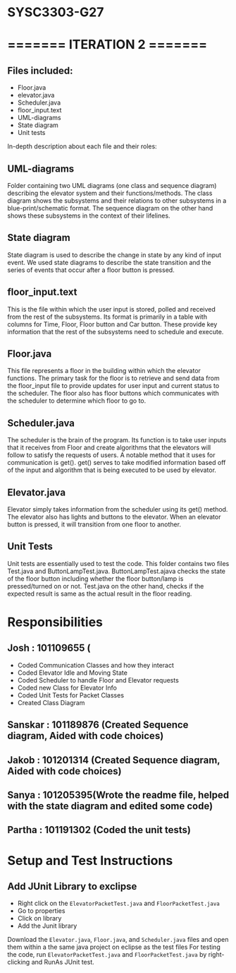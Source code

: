 # SYSC3303-G27

# ======= ITERATION 2 =======

## Files included:

- Floor.java
- elevator.java
- Scheduler.java
- floor_input.text
- UML-diagrams
- State diagram
- Unit tests

In-depth description about each file and their roles:

## UML-diagrams 
Folder containing two UML diagrams (one class and sequence diagram) describing the elevator system and their functions/methods. The class diagram shows the subsystems and their relations to other subsystems in a blue-print/schematic format. The sequence diagram on the other hand shows these subsystems in the context of their lifelines. 

## State diagram
State diagram is used to describe the change in state by any kind of input event. We used state diagrams to describe the state transition and the series of events that occur after a floor button is pressed.

## floor_input.text
This is the file within which the user input is stored, polled and received from the rest of the subsystems. Its format is primarily in a table with columns for Time, Floor, Floor button and Car button. These provide key information that the rest of the subsystems need to schedule and execute. 

## Floor.java
This file represents a floor in the building within which the elevator functions. The primary task for the floor is to retrieve and send data from the floor_input file to provide updates for user input and current status to the scheduler. The floor also has floor buttons which communicates with the scheduler to determine which floor to go to.

## Scheduler.java
The scheduler is the brain of the program. Its function is to take user inputs that it receives from Floor and create algorithms that the elevators will follow to satisfy the requests of users. A notable method that it uses for communication is get(). get() serves to take modified information based off of the input and algorithm that is being executed to be used by elevator.

## Elevator.java
Elevator simply takes information from the scheduler using its get() method. The elevator also has lights and buttons to the elevator. When an elevator button is pressed, it will transition from one floor to another.

## Unit Tests
Unit tests are essentially used to test the code. This folder contains two files Test.java and ButtonLampTest.java.
ButtonLampTest.ajava checks the state of the floor button including whether the floor button/lamp is pressed/turned on or not. Test.java on the other hand,  checks if the expected result is same as the actual result in the floor reading.

# Responsibilities 
## Josh : 101109655 (
- Coded Communication Classes and how they interact
- Coded Elevator Idle and Moving State
- Coded Scheduler to handle Floor and Elevator requests
- Coded new Class for Elevator Info
- Coded Unit Tests for Packet Classes
- Created Class Diagram

## Sanskar : 101189876 (Created Sequence diagram, Aided with code choices)
  
## Jakob : 101201314 (Created Sequence diagram, Aided with code choices)
  
## Sanya : 101205395(Wrote the readme file, helped with the state diagram and edited some code)
 
## Partha : 101191302 (Coded the unit tests)
  

# Setup and Test Instructions
## Add JUnit Library to exclipse
- Right click on the `ElevatorPacketTest.java` and `FloorPacketTest.java` 
- Go to properties
- Click on library
- Add the Junit library

Download the `Elevator.java`, `Floor.java`, and `Scheduler.java` files and open them within a the same java project on eclipse as the test files
For testing the code, run `ElevatorPacketTest.java` and `FloorPacketTest.java` by right-clicking and RunAs JUnit test.
